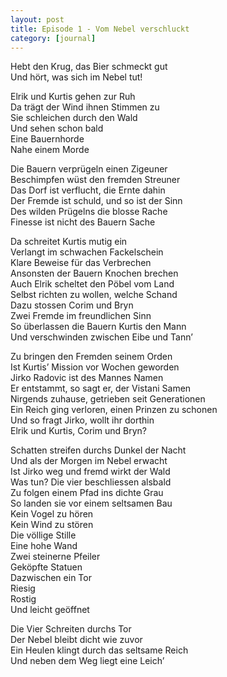 ```yaml
---
layout: post
title: Episode 1 - Vom Nebel verschluckt
category: [journal]
---
```


Hebt den Krug, das Bier schmeckt gut  
Und hört, was sich im Nebel tut!  

Elrik und Kurtis gehen zur Ruh  
Da trägt der Wind ihnen Stimmen zu  
Sie schleichen durch den Wald  
Und sehen schon bald  
Eine Bauernhorde  
Nahe einem Morde  

Die Bauern verprügeln einen Zigeuner  
Beschimpfen wüst den fremden Streuner  
Das Dorf ist verflucht, die Ernte dahin  
Der Fremde ist schuld, und so ist der Sinn  
Des wilden Prügelns die blosse Rache  
Finesse ist nicht des Bauern Sache  

Da schreitet Kurtis mutig ein  
Verlangt im schwachen Fackelschein  
Klare Beweise für das Verbrechen  
Ansonsten der Bauern Knochen brechen  
Auch Elrik scheltet den Pöbel vom Land  
Selbst richten zu wollen, welche Schand  
Dazu stossen Corim und Bryn  
Zwei Fremde im freundlichen Sinn  
So überlassen die Bauern Kurtis den Mann  
Und verschwinden zwischen Eibe und Tann’  

Zu bringen den Fremden seinem Orden  
Ist Kurtis’ Mission vor Wochen geworden  
Jirko Radovic ist des Mannes Namen  
Er entstammt, so sagt er, der Vistani Samen  
Nirgends zuhause, getrieben seit Generationen   
Ein Reich ging verloren, einen Prinzen zu schonen  
Und so fragt Jirko, wollt ihr dorthin  
Elrik und Kurtis, Corim und Bryn?  

Schatten streifen durchs Dunkel der Nacht  
Und als der Morgen im Nebel erwacht  
Ist Jirko weg und fremd wirkt der Wald  
Was tun? Die vier beschliessen alsbald  
Zu folgen einem Pfad ins dichte Grau  
So landen sie vor einem seltsamen Bau  
Kein Vogel zu hören  
Kein Wind zu stören  
Die völlige Stille  
Eine hohe Wand  
Zwei steinerne Pfeiler  
Geköpfte Statuen  
Dazwischen ein Tor  
Riesig  
Rostig  
Und leicht geöffnet  

Die Vier Schreiten durchs Tor  
Der Nebel bleibt dicht wie zuvor  
Ein Heulen klingt durch das seltsame Reich  
Und neben dem Weg liegt eine Leich’  
